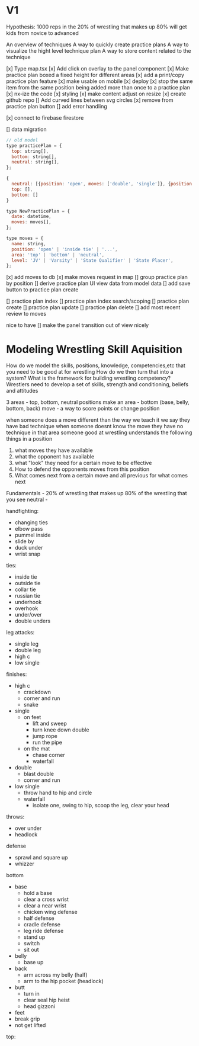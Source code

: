 # V1

Hypothesis:
1000 reps in the 20% of wrestling that makes up 80% will get kids from novice to advanced

An overview of techniques
A way to quickly create practice plans
A way to visualize the hight level technique plan
A way to store content related to the technique

[x] Type map.tsx
[x] Add click on overlay to the panel component
[x] Make practice plan boxed a fixed height for different areas
[x] add a print/copy practice plan feature
[x] make usable on mobile
[x] deploy
[x] stop the same item from the same position being added more than once to a practice plan
[x] nx-ize the code
[x] styling
[x] make content adjust on resize
[x] create github repo
[] Add curved lines between svg circles
[x] remove from practice plan button
[] add error handling

[x] connect to firebase firestore

[] data migration

```js
// old model
type practicePlan = {
  top: string[],
  bottom: string[],
  neutral: string[],
};

{
  neutral: [{position: 'open', moves: ['double', 'single']}, {position: 'underhook', moves: ['single', 'fake and snap']}],
  top: [],
  bottom: []
}

type NewPracticePlan = {
  date: datetime,
  moves: moves[],
};

type moves = {
  name: string,
  position: 'open' | 'inside tie' | '...',
  area: 'top' | 'bottom' | 'neutral',
  level: 'JV' | 'Varsity' | 'State Qualifier' | 'State Placer',
};
```

[x] add moves to db
[x] make moves request in map
[] group practice plan by position
[] derive practice plan UI view data from model data
[] add save button to practice plan create

[] practice plan index
[] practice plan index search/scoping
[] practice plan create
[] practice plan update
[] practice plan delete
[] add most recent review to moves

nice to have
[] make the panel transition out of view nicely

# Modeling Wrestling Skill Aquisition

How do we model the skills, positions, knowledge, competencies,etc that you need to be good at for wrestling
How do we then turn that into a system?
What is the framework for building wrestling competency?
Wrestlers need to develop a set of skills, strength and conditioning, beliefs and attitudes

3 areas - top, bottom, neutral
positions make an area - bottom (base, belly, bottom, back)
move - a way to score points or change position

when someone does a move different than the way we teach it we say they have bad technique
when someone doesnt know the move they have no technique in that area
someone good at wrestling understands the following things in a position

1. what moves they have available
2. what the opponent has available
3. what "look" they need for a certain move to be effective
4. How to defend the opponents moves from this position
5. What comes next from a certain move and all previous for what comes next

Fundamentals - 20% of wrestling that makes up 80% of the wrestling that you see
neutral -

handfighting:

- changing ties
- elbow pass
- pummel inside
- slide by
- duck under
- wrist snap

ties:

- inside tie
- outside tie
- collar tie
- russian tie
- underhook
- overhook
- under/over
- double unders

leg attacks:

- single leg
- double leg
- high c
- low single

finishes:

- high c
  - crackdown
  - corner and run
  - snake
- single
  - on feet
    - lift and sweep
    - turn knee down double
    - jump rope
    - run the pipe
  - on the mat
    - chase corner
    - waterfall
- double
  - blast double
  - corner and run
- low single
  - throw hand to hip and circle
  - waterfall
    - isolate one, swing to hip, scoop the leg, clear your head

throws:

- over under
- headlock

defense

- sprawl and square up
- whizzer

bottom

- base
  - hold a base
  - clear a cross wrist
  - clear a near wrist
  - chicken wing defense
  - half defense
  - cradle defense
  - leg ride defense
  - stand up
  - switch
  - sit out
- belly
  - base up
- back
  - arm across my belly (half)
  - arm to the hip pocket (headlock)
- butt
  - turn in
  - clear seal hip heist
  - head gizzoni
- feet
- break grip
- not get lifted

top:
